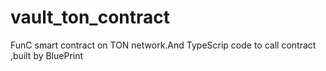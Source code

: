 # vault_ton_contract
FunC smart contract on TON network.And TypeScrip code to call contract ,built by BluePrint
